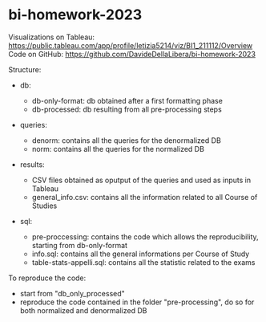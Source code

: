 # bi-homework-2023

Visualizations on Tableau: https://public.tableau.com/app/profile/letizia5214/viz/BI1_211112/Overview
Code on GitHub: https://github.com/DavideDellaLibera/bi-homework-2023

Structure:
- db:
	- db-only-format: db obtained after a first formatting phase
	- db-processed: db resulting from all pre-processing steps

- queries:
	- denorm: contains all the queries for the denormalized DB
	- norm: contains all the queries for the normalized DB

- results: 
	- CSV files obtained as oputput of the queries and used as inputs in Tableau
	- general_info.csv: contains all the information related to all Course of Studies

- sql:
	- pre-proccessing: contains the code which allows the reproducibility, starting from db-only-format
	- info.sql: contains all the general informations per Course of Study
	- table-stats-appelli.sql: contains all the statistic related to the exams

To reproduce the code:
- start from "db_only_processed"
- reproduce the code contained in the folder "pre-processing", do so for both normalized and denormalized DB
